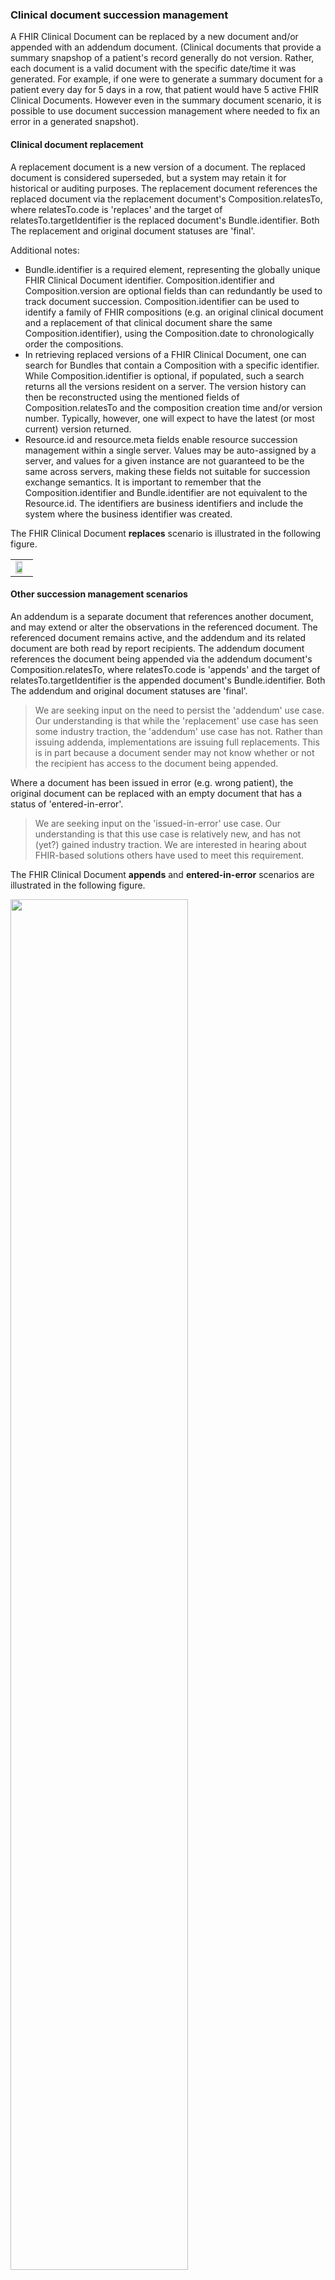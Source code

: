 
### Clinical document succession management
A FHIR Clinical Document can be replaced by a new document and/or appended with an addendum document. (Clinical documents that provide a summary snapshop of a patient's record generally do not version. Rather, each document is a valid document with the specific date/time it was generated. For example, if one were to generate a summary document for a patient every day for 5 days in a row, that patient would have 5 active FHIR Clinical Documents. However even in the summary document scenario, it is possible to use document succession management where needed to fix an error in a generated snapshot). 


#### Clinical document replacement
A replacement document is a new version of a document. The replaced document is considered superseded, but a system may retain it for historical or auditing purposes. The replacement document references the replaced document via the replacement document's Composition.relatesTo, where relatesTo.code is 'replaces' and the target of relatesTo.targetIdentifier is the replaced document's Bundle.identifier. Both The replacement and original document statuses are 'final'. 

Additional notes:
* Bundle.identifier is a required element, representing the globally unique FHIR Clinical Document identifier. Composition.identifier and Composition.version are optional fields than can redundantly be used to track document succession. Composition.identifier can be used to identify a family of FHIR compositions (e.g. an original clinical document and a replacement of that clinical document share the same Composition.identifier), using the Composition.date to chronologically order the compositions. 
* In retrieving replaced versions of a FHIR Clinical Document, one can search for Bundles that contain a Composition with a specific identifier. While Composition.identifier is optional, if populated, such a search returns all the versions resident on a server. The version history can then be reconstructed using the mentioned fields of Composition.relatesTo and the composition creation time and/or version number. Typically, however, one will expect to have the latest (or most current) version returned.
* Resource.id and resource.meta fields enable resource succession management within a single server. Values may be auto-assigned by a server, and values for a given instance are not guaranteed to be the same across servers, making these fields not suitable for succession exchange semantics. It is important to remember that the Composition.identifier and Bundle.identifier are not equivalent to the Resource.id. The identifiers are business identifiers and include the system where the business identifier was created. 

<p>The FHIR Clinical Document <b>replaces</b> scenario is illustrated in the following figure.</p>
<table><tr><td><img width="75%" height="75%" src="HL7 CDA-FHIR Alignment - ImagesReplace.svg" /></td></tr></table>  


#### Other succession management scenarios
An addendum is a separate document that references another document, and may extend or alter the observations in the referenced document. The referenced document remains active, and the addendum and its related document are both read by report recipients. The addendum document references the document being appended via the addendum document's Composition.relatesTo, where relatesTo.code is 'appends' and the target of relatesTo.targetIdentifier is the appended document's Bundle.identifier. Both The addendum and original document statuses are 'final'. 

<blockquote class="stu-note">
We are seeking input on the need to persist the 'addendum' use case. Our understanding is that while the 'replacement' use case has seen some industry traction, the 'addendum' use case has not. Rather than issuing addenda, implementations are issuing full replacements. This is in part because a document sender may not know whether or not the recipient has access to the document being appended.
</blockquote>

Where a document has been issued in error (e.g. wrong patient), the original document can be replaced with an empty document that has a status of 'entered-in-error'.    

<blockquote class="stu-note">
We are seeking input on the 'issued-in-error' use case. Our understanding is that this use case is relatively new, and has not (yet?) gained industry traction. We are interested in hearing about FHIR-based solutions others have used to meet this requirement.
</blockquote>

<p>The FHIR Clinical Document <b>appends</b> and <b>entered-in-error</b> scenarios are illustrated in the following figure.</p>
<p><img width="75%" height="75%" src="HL7 CDA-FHIR Alignment - ImagesAppend.svg" /></p>

